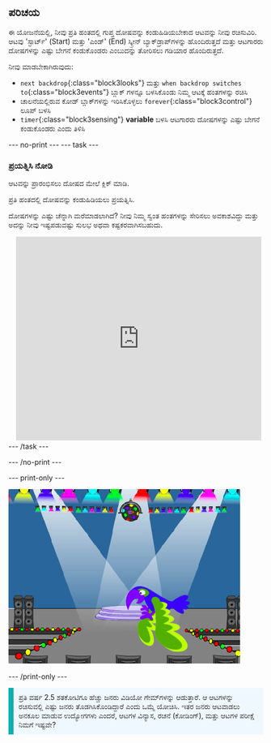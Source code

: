 ## ಪರಿಚಯ

ಈ ಯೋಜನೆಯಲ್ಲಿ, ನೀವು ಪ್ರತಿ ಹಂತದಲ್ಲಿ ಗುಪ್ತ ದೋಷವನ್ನು ಕಂಡುಹಿಡಿಯಬೇಕಾದ ಆಟವನ್ನು ನೀವು ರಚಿಸುವಿರಿ. ಆಟವು 'ಸ್ಟಾರ್ಟ್' (Start) ಮತ್ತು 'ಎಂಡ್' (End) ಸ್ಕ್ರೀನ್ ಬ್ಯಾಕ್‌ಡ್ರಾಪ್‌ಗಳನ್ನು ಹೊಂದಿರುತ್ತದೆ ಮತ್ತು ಆಟಗಾರರು ದೋಷಗಳನ್ನು ಎಷ್ಟು ಬೇಗನೆ ಕಂಡುಕೊಂಡರು ಎಂಬುದನ್ನು ತೋರಿಸಲು ಗಡಿಯಾರ ಹೊಂದಿರುತ್ತದೆ.

ನೀವು ಮಾಡಬೇಕಾಗಿರುವುದು:
+ `next backdrop`{:class="block3looks"} ಮತ್ತು `when backdrop switches to`{:class="block3events"} ಬ್ಲಾಕ್ ಗಳನ್ನೂ ಬಳಸಿಕೊಂಡು ನಿಮ್ಮ ಆಟಕ್ಕೆ ಹಂತಗಳನ್ನು ರಚಿಸಿ
+ ಚಾಲನೆಯಲ್ಲಿರುವ ಕೋಡ್ ಬ್ಲಾಕ್‌ಗಳನ್ನು ಇರಿಸಿಕೊಳ್ಳಲು `forever`{:class="block3control"} ಲೂಪ್ ಬಳಸಿ
+ `timer`{:class="block3sensing"} **variable** ಬಳಸಿ ಆಟಗಾರರು ದೋಷಗಳನ್ನು ಎಷ್ಟು ಬೇಗನೆ ಕಂಡುಕೊಂಡರು ಎಂದು ತಿಳಿಸಿ

--- no-print --- --- task ---
### ಪ್ರಯತ್ನಿಸಿ ನೋಡಿ
<div style="display: flex; flex-wrap: wrap">
<div style="flex-basis: 200px; flex-grow: 1">  
ಆಟವನ್ನು ಪ್ರಾರಂಭಿಸಲು ದೋಷದ ಮೇಲೆ ಕ್ಲಿಕ್ ಮಾಡಿ.

ಪ್ರತಿ ಹಂತದಲ್ಲಿ ದೋಷವನ್ನು ಕಂಡುಹಿಡಿಯಲು ಪ್ರಯತ್ನಿಸಿ.

ದೋಷಗಳನ್ನು ಎಷ್ಟು ಚೆನ್ನಾಗಿ ಮರೆಮಾಡಲಾಗಿದೆ? ನೀವು ನಿಮ್ಮ ಸ್ವಂತ ಹಂತಗಳನ್ನು ಸೇರಿಸಲು ಅವಕಾಶವಿದ್ದು ಮತ್ತು ಅದನ್ನು ನೀವು ಇಷ್ಟಪಡುವಷ್ಟು ಸುಲಭ ಅಥವಾ ಕಷ್ಟಕರವಾಗಿಸಬಹುದು.

</div>
<div class="scratch-preview" style="margin-left: 15px;">
  <iframe allowtransparency="true" width="485" height="402" src="https://scratch.mit.edu/projects/embed/486719939/?autostart=false" frameborder="0"></iframe>
</div>
</div>
--- /task ---

--- /no-print ---

--- print-only ---

![ಪೂರ್ಣಗೊಂಡ ಯೋಜನೆ.](images/showcase_static.png)

--- /print-only ---

<p style="border-left: solid; border-width:10px; border-color: #0faeb0; background-color: aliceblue; padding: 10px;">
ಪ್ರತಿ ವರ್ಷ 2.5 ಶತಕೋಟಿಗೂ ಹೆಚ್ಚು ಜನರು ವಿಡಿಯೋ ಗೇಮ್‌ಗಳನ್ನು ಆಡುತ್ತಾರೆ. ಆ ಆಟಗಳನ್ನು ರಚಿಸುವಲ್ಲಿ ಎಷ್ಟು ಜನರು ತೊಡಗಿಸಿಕೊಂಡಿದ್ದಾರೆ ಎಂದು ಒಮ್ಮೆ ಯೋಚಿಸಿ. ಇತರ ಜನರು ಆಟವಾಡಲು ಅನಕೂಲ ಮಾಡುವ ಉದ್ಯೋಗಗಳು ಎಂದರೆ, ಆಟಗಳ ವಿನ್ಯಾಸ, ರಚನೆ (ಕೋಡಿಂಗ್), ಮತ್ತು ಆಟಗಳ ಪರೀಕ್ಷೆ ನಿಮಗೆ ಇಷ್ಟವೇ? 
</p>
